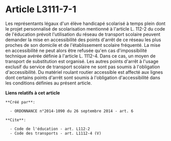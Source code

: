 # Article L3111-7-1

Les représentants légaux d'un élève handicapé scolarisé à temps plein dont le projet personnalisé de scolarisation mentionné
à l'article L. 112-2 du code de l'éducation prévoit l'utilisation du réseau de transport scolaire peuvent demander la mise en
accessibilité des points d'arrêt de ce réseau les plus proches de son domicile et de l'établissement scolaire fréquenté. La
mise en accessibilité ne peut alors être refusée qu'en cas d'impossibilité technique avérée définie à l'article L. 1112-4.
Dans ce cas, un moyen de transport de substitution est organisé. Les autres points d'arrêt à l'usage exclusif du service de
transport scolaire ne sont pas soumis à l'obligation d'accessibilité. Du matériel roulant routier accessible est affecté aux
lignes dont certains points d'arrêt sont soumis à l'obligation d'accessibilité dans les conditions définies au présent
article.

**Liens relatifs à cet article**

	**Créé par**:

	  - ORDONNANCE n°2014-1090 du 26 septembre 2014 - art. 6

	**Cite**:

	  - Code de l'éducation - art. L112-2
	  - Code des transports - art. L1112-4 (V)
